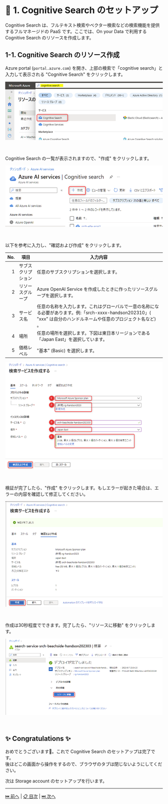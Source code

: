 # 🧪 1. Cognitive Search のセットアップ

Cognitive Search は、フルテキスト検索やベクター検索などの検索機能を提供するフルマネージドの PaaS です。ここでは、On your Data で利用する Cognitive Search のリソースを作成します。

## 1-1. Cognitive Search のリソース作成

Azure portal (`portal.azure.com`) を開き、上部の検索で「cognitive search」と入力して表示される "Cognitive Search" をクリックします。

![](./images/1-1-1.png)

<br>

Cognitive Search の一覧が表示されますので、"作成" をクリックします。

![](./images/1-1-2.png)

<br>

以下を参考に入力し、"確認および作成" をクリックします。

 No. | 項目 | 入力内容
---: | --- | ---
1 | サブスクリプション | 任意のサブスクリプションを選択します。
2 | リソースグループ | Azure OpenAI Service を作成したときに作ったリソースグループを選択します。
3 | サービス名 | 任意の名称を入力します。これはグローバルで一意の名称になる必要があります。例:「srch-xxxx-handson202310」( "xxx" は自分のハンドルネームや任意のプロジェクト名など) 。
4 | 場所 | 任意の場所を選択します。下図は東日本リージョンである「Japan East」を選択しています。
5 | 価格レベル | "基本" (Basic) を選択します。

![](./images/1-1-3-basic.png)

<br>


検証が完了したら、"作成" をクリックします。もしエラーが起きた場合は、エラーの内容を確認して修正してください。

![](./images/1-1-4.png)

<br>

作成は30秒程度でできます。完了したら、"リソースに移動" をクリックします。

![](./images/1-1-5.png)

<br>

## ✨ Congratulations ✨

おめでとうございます🎉。これで Cognitive Search のセットアップは完了です。  
後ほどこの画面から操作をするので、ブラウザのタブは閉じないようにしてください。

次は Storage account のセットアップを行います。

---

[⏮️ 前へ](./setup-azure-openai.md) | [📋 目次](../README.md) | [⏭️ 次へ](./setup-storage-account.md)
